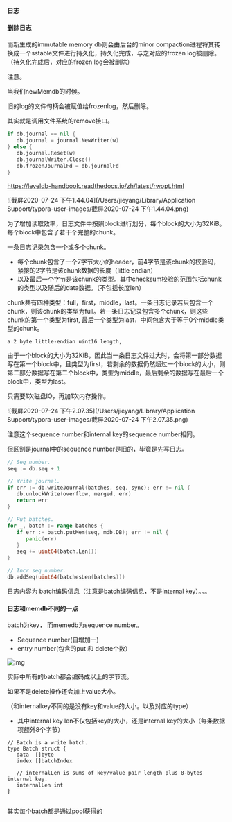#### 日志



#### 删除日志

而新生成的immutable memory db则会由后台的minor compaction进程将其转换成一个sstable文件进行持久化，持久化完成，与之对应的frozen log被删除。（持久化完成后，对应的frozen log会被删除）



注意。

当我们newMemdb的时候。

旧的log的文件句柄会被赋值给frozenlog，然后删除。

其实就是调用文件系统的remove接口。

```go
if db.journal == nil {
   db.journal = journal.NewWriter(w)
} else {
   db.journal.Reset(w)
   db.journalWriter.Close()
   db.frozenJournalFd = db.journalFd
}
```



https://leveldb-handbook.readthedocs.io/zh/latest/rwopt.html



![截屏2020-07-24 下午1.44.04](/Users/jieyang/Library/Application Support/typora-user-images/截屏2020-07-24 下午1.44.04.png)

为了增加读取效率，日志文件中按照block进行划分，每个block的大小为32KiB。每个block中包含了若干个完整的chunk。

一条日志记录包含一个或多个chunk。

- 每个chunk包含了一个7字节大小的header，前4字节是该chunk的校验码，紧接的2字节是该chunk数据的长度（little endian）
- 以及最后一个字节是该chunk的类型。其中checksum校验的范围包括chunk的类型以及随后的data数据。（不包括长度len）

chunk共有四种类型：full，first，middle，last。一条日志记录若只包含一个chunk，则该chunk的类型为full。若一条日志记录包含多个chunk，则这些chunk的第一个类型为first, 最后一个类型为last，中间包含大于等于0个middle类型的chunk。

```
a 2 byte little-endian uint16 length,
```

由于一个block的大小为32KiB，因此当一条日志文件过大时，会将第一部分数据写在第一个block中，且类型为first，若剩余的数据仍然超过一个block的大小，则第二部分数据写在第二个block中，类型为middle，最后剩余的数据写在最后一个block中，类型为last。



只需要1次磁盘IO，再加1次内存操作。

![截屏2020-07-24 下午2.07.35](/Users/jieyang/Library/Application Support/typora-user-images/截屏2020-07-24 下午2.07.35.png)

注意这个sequence number和internal key的sequence number相同。

但区别是journal中的sequence number是旧的，毕竟是先写日志。



```go
// Seq number.
seq := db.seq + 1

// Write journal.
if err := db.writeJournal(batches, seq, sync); err != nil {
   db.unlockWrite(overflow, merged, err)
   return err
}

// Put batches.
for _, batch := range batches {
   if err := batch.putMem(seq, mdb.DB); err != nil {
      panic(err)
   }
   seq += uint64(batch.Len())
}

// Incr seq number.
db.addSeq(uint64(batchesLen(batches)))
```

日志内容为 batch编码信息（注意是batch编码信息，不是internal key）。。。

#### 日志和memdb不同的一点

batch为key， 而memedb为sequence number。

- Sequence number(自增加一)
- entry number(包含的put 和 delete个数）

![img](https://leveldb-handbook.readthedocs.io/zh/latest/_images/batch.jpeg)

实际中所有的batch都会编码成以上的字节流。

如果不是delete操作还会加上value大小。



（和internalkey不同的是没有key和value的大小。以及对应的type）

- 其中internal key len不仅包括key的大小，还是internal key的大小（每条数据项额外8个字节）

```
// Batch is a write batch.
type Batch struct {
   data  []byte
   index []batchIndex

   // internalLen is sums of key/value pair length plus 8-bytes internal key.
   internalLen int
}


```

其实每个batch都是通过pool获得的